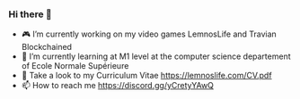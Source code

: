 ### Hi there 👋

- 🎮 I’m currently working on my video games LemnosLife and Travian Blockchained
- 📖 I’m currently learning at M1 level at the computer science departement of Ecole Normale Supérieure
- 💬 Take a look to my Curriculum Vitae https://lemnoslife.com/CV.pdf
- 📫 How to reach me https://discord.gg/yCretyYAwQ
